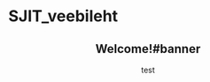 # SJIT_veebileht
<!DOCTYPE html>
<html lang="en">
<head>
<meta charset="UTF-8">
<meta name="viewport" content="width=device-width, initial-scale=1">
<title> Sissejuhatus infotehnoloogiasse </title>
<header>
  <div id="banner">
     <h2>Welcome!#banner</h2>
     <p>test</p>
